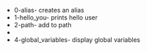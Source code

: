 - 0-alias- creates an alias
- 1-hello_you- prints hello user
- 2-path- add to path
-
- 4-global_variables- display global variables

